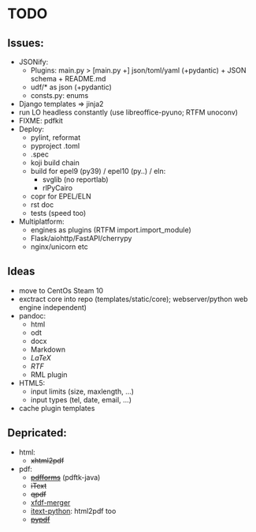 # TODO


## Issues:
- JSONify:
  + Plugins: main.py > [main.py +] json/toml/yaml (+pydantic) + JSON schema + README.md 
  + udf/* as json (+pydantic)
  + consts.py: enums
- Django templates => jinja2
- run LO headless constantly (use libreoffice-pyuno; RTFM unoconv)
- FIXME: pdfkit
- Deploy:
  + pylint, reformat
  + pyproject .toml
  + .spec
  + koji build chain
  + build for epel9 (py39) / epel10 (py..) / eln:
    * svglib (no reportlab)
    * rlPyCairo
  + copr for EPEL/ELN
  + rst doc
  + tests (speed too)
- Multiplatform:
  + engines as plugins (RTFM import.import_module)
  + Flask/aiohttp/FastAPI/cherrypy
  + nginx/unicorn etc

## Ideas
- move to CentOs Steam 10
- exctract core into repo (templates/static/core); webserver/python web engine independent)
- pandoc:
  + html
  + odt
  + docx
  + Markdown
  + *LaTeX*
  + *RTF*
  + RML plugin
- HTML5:
  + input limits (size, maxlength, ...)
  + input types (tel, date, email, ...)
- cache plugin templates

## Depricated:
- html:
  + ~~xhtml2pdf~~
- pdf:
  + [~~pdfforms~~](https://github.com/altaurog/pdfforms) (pdftk-java)
  + ~~iText~~
  + ~~qpdf~~
  + [xfdf-merger](https://github.com/itext/xfdf-merger)
  + [itext-python](https://github.com/itext/itext-python-example): html2pdf too
  + [~~pypdf~~](https://pypdf.readthedocs.io/en/stable/user/forms.html)
